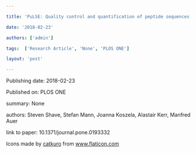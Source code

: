 ---
title: 'PuLSE: Quality control and quantification of peptide sequences explored by phage display libraries'
date: '2018-02-23'
authors: ['admin']
tags:  ['Research Article', 'None', 'PLOS ONE']
layout: 'post'
---
Publishing date: 2018-02-23

Published on: PLOS ONE

summary: None

authors: Steven Shave, Stefan Mann, Joanna Koszela, Alastair Kerr, Manfred Auer

link to paper: 10.1371/journal.pone.0193332

Icons made by <a href="https://www.flaticon.com/free-icon/bookshelves_3576884" title="catkuro">catkuro</a> from <a href="https://www.flaticon.com/" title="Flaticon"> www.flaticon.com</a>